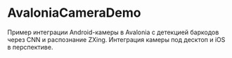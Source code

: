 # AvaloniaCameraDemo
Пример интеграции Android-камеры в Avalonia с детекцией баркодов через CNN и распознание ZXing. Интеграция камеры под десктоп и iOS в перспективе.
